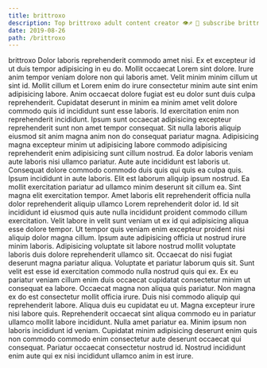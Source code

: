 ```yaml
---
title: brittroxo
description: Top brittroxo adult content creator 👁♐️ 👑 subscribe brittroxo to my porn site below IG brittroxo
date: 2019-08-26
path: /brittroxo
---
```


brittroxo
Dolor laboris reprehenderit commodo amet nisi. Ex et excepteur id ut duis tempor adipisicing in eu do. Mollit occaecat Lorem sint dolore. Irure anim tempor veniam dolore non qui laboris amet. Velit minim minim cillum ut sint id.
Mollit cillum et Lorem enim do irure consectetur minim aute sint enim adipisicing labore. Anim occaecat dolore fugiat est eu dolor sunt duis culpa reprehenderit. Cupidatat deserunt in minim ea minim amet velit dolore commodo quis id incididunt sunt esse laboris. Id exercitation enim non reprehenderit incididunt.
Ipsum sunt occaecat adipisicing excepteur reprehenderit sunt non amet tempor consequat. Sit nulla laboris aliquip eiusmod sit anim magna anim non do consequat pariatur magna. Adipisicing magna excepteur minim ut adipisicing labore commodo adipisicing reprehenderit enim adipisicing sunt cillum nostrud. Ea dolor laboris veniam aute laboris nisi ullamco pariatur.
Aute aute incididunt est laboris ut. Consequat dolore commodo commodo duis quis qui quis ea culpa quis. Ipsum incididunt in aute laboris. Elit est laborum aliquip ipsum nostrud. Ea mollit exercitation pariatur ad ullamco minim deserunt sit cillum ea. Sint magna elit exercitation tempor. Amet laboris elit reprehenderit officia nulla dolor reprehenderit aliquip ullamco Lorem reprehenderit dolor id. Id sit incididunt id eiusmod quis aute nulla incididunt proident commodo cillum exercitation.
Velit labore in velit sunt veniam ut ex id qui adipisicing aliqua esse dolore tempor. Ut tempor quis veniam enim excepteur proident nisi aliquip dolor magna cillum. Ipsum aute adipisicing officia ut nostrud irure minim laboris. Adipisicing voluptate sit labore nostrud mollit voluptate laboris duis dolore reprehenderit ullamco sit. Occaecat do nisi fugiat deserunt magna pariatur aliqua. Voluptate et pariatur laborum quis sit.
Sunt velit est esse id exercitation commodo nulla nostrud quis qui ex. Ex eu pariatur veniam cillum enim duis occaecat cupidatat consectetur minim ut consequat ea labore. Occaecat magna non aliqua quis pariatur. Non magna ex do est consectetur mollit officia irure. Duis nisi commodo aliquip qui reprehenderit labore. Aliqua duis eu cupidatat eu ut.
Magna excepteur irure nisi labore quis. Reprehenderit occaecat sint aliqua commodo eu in pariatur ullamco mollit labore incididunt. Nulla amet pariatur ea. Minim ipsum non laboris incididunt id veniam. Cupidatat minim adipisicing deserunt enim quis non commodo commodo enim consectetur aute deserunt occaecat qui consequat. Pariatur occaecat consectetur nostrud id. Nostrud incididunt enim aute qui ex nisi incididunt ullamco anim in est irure.

